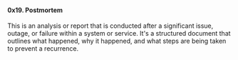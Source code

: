 #### 0x19. Postmortem

This is an analysis or report that is conducted after a significant issue, outage, or failure within a system or service. It's a structured document that outlines what happened, why it happened, and what steps are being taken to prevent a recurrence.
